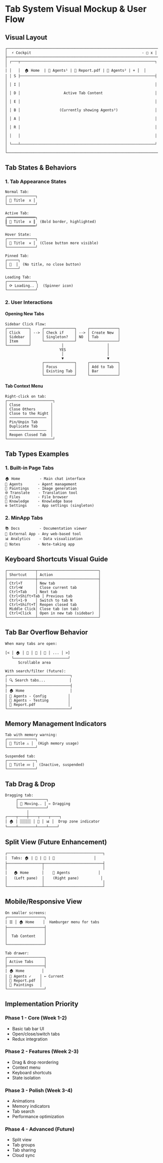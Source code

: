 # Tab System Visual Mockup & User Flow

## Visual Layout

```
┌────────────────────────────────────────────────────────────────────────┐
│  ⚡ Cockpit                                                   - □ x │
├────────────────────────────────────────────────────────────────────────┤
│ ┌───┬──────────────────────────────────────────────────────────────┐  │
│ │   │  🏠 Home  | 🤖 Agents¹ | 📄 Report.pdf | 🤖 Agents² | + │  │
│ │ S ├──────────────────────────────────────────────────────────────┤  │
│ │ I │                                                              │  │
│ │ D │                    Active Tab Content                        │  │
│ │ E │                                                              │  │
│ │ B │                  (Currently showing Agents²)                 │  │
│ │ A │                                                              │  │
│ │ R │                                                              │  │
│ │   │                                                              │  │
│ └───┴──────────────────────────────────────────────────────────────┘  │
└────────────────────────────────────────────────────────────────────────┘
```

## Tab States & Behaviors

### 1. Tab Appearance States

```
Normal Tab:
┌─────────────┐
│ 📄 Title  x │
└─────────────┘

Active Tab:
┌═════════════┐
║ 📄 Title  x ║  (Bold border, highlighted)
└═════════════┘

Hover State:
┌─────────────┐
│ 📄 Title  ✕ │  (Close button more visible)
└─────────────┘

Pinned Tab:
┌─────┐
│ 📄  │  (No title, no close button)
└─────┘

Loading Tab:
┌─────────────┐
│ ⟳ Loading.. │  (Spinner icon)
└─────────────┘
```

### 2. User Interactions

#### Opening New Tabs

```
Sidebar Click Flow:
┌──────────┐     ┌──────────────┐     ┌─────────────┐
│ Click    │ --> │ Check if     │ --> │ Create New  │
│ Sidebar  │     │ Singleton?   │ NO  │ Tab         │
│ Item     │     └──────────────┘     └─────────────┘
└──────────┘              │                    │
                         YES                   │
                          │                    │
                          ▼                    ▼
                 ┌──────────────┐     ┌─────────────┐
                 │ Focus        │     │ Add to Tab  │
                 │ Existing Tab │     │ Bar         │
                 └──────────────┘     └─────────────┘
```

#### Tab Context Menu

```
Right-click on tab:
┌─────────────────────┐
│ Close              │
│ Close Others       │
│ Close to the Right │
│ ─────────────────  │
│ Pin/Unpin Tab      │
│ Duplicate Tab      │
│ ─────────────────  │
│ Reopen Closed Tab  │
└─────────────────────┘
```

## Tab Types Examples

### 1. Built-in Page Tabs
```
🏠 Home         - Main chat interface
🤖 Agents       - Agent management
🎨 Paintings    - Image generation
🌐 Translate    - Translation tool
📁 Files        - File browser
🧠 Knowledge    - Knowledge base
⚙️ Settings     - App settings (singleton)
```

### 2. MinApp Tabs
```
📚 Docs         - Documentation viewer
🔗 External App - Any web-based tool
📊 Analytics    - Data visualization
📝 Notes        - Note-taking app
```

## Keyboard Shortcuts Visual Guide

```
┌─────────────┬────────────────────────────┐
│ Shortcut    │ Action                     │
├─────────────┼────────────────────────────┤
│ Ctrl+T      │ New tab                    │
│ Ctrl+W      │ Close current tab          │
│ Ctrl+Tab    │ Next tab                   │
│ Ctrl+Shift+Tab │ Previous tab            │
│ Ctrl+1-9    │ Switch to tab N            │
│ Ctrl+Shift+T│ Reopen closed tab          │
│ Middle Click│ Close tab (on tab)         │
│ Ctrl+Click  │ Open in new tab (sidebar)  │
└─────────────┴────────────────────────────┘
```

## Tab Bar Overflow Behavior

```
When many tabs are open:

[< │ 🏠 │ 🤖 │ 📄 │ 🎨 │ ... │ >]
   └─────────────────────────┘
      Scrollable area

With search/filter (future):
┌─────────────────────────────┐
│ 🔍 Search tabs...           │
├─────────────────────────────┤
│ 🏠 Home                     │
│ 🤖 Agents - Config          │
│ 🤖 Agents - Testing         │
│ 📄 Report.pdf               │
└─────────────────────────────┘
```

## Memory Management Indicators

```
Tab with memory warning:
┌─────────────┐
│ 📄 Title ⚠️ │  (High memory usage)
└─────────────┘

Suspended tab:
┌─────────────┐
│ 📄 Title 💤 │  (Inactive, suspended)
└─────────────┘
```

## Tab Drag & Drop

```
Dragging tab:
     ┌─────────────┐
     │ 📄 Moving.. │ ← Dragging
     └─────────────┘
          │
┌────┬────┼────┬────┬────┐
│ 🏠 │ ░░░░░ │ 🤖 │ 📊 │  Drop zone indicator
└────┴────────┴────┴────┘
```

## Split View (Future Enhancement)

```
┌────────────────────────────────────────────┐
│  Tabs: 🏠 | 🤖 | 📄 | 🎨                  │
├────────────────┬───────────────────────────┤
│                │                           │
│   🏠 Home      │    🤖 Agents             │
│   (Left pane)  │    (Right pane)          │
│                │                           │
└────────────────┴───────────────────────────┘
```

## Mobile/Responsive View

```
On smaller screens:
┌─────────────────┐
│ ☰ │ 🏠 Home    │  Hamburger menu for tabs
├─────────────────┤
│                 │
│  Tab Content    │
│                 │
└─────────────────┘

Tab drawer:
┌─────────────────┐
│ Active Tabs     │
├─────────────────┤
│ 🏠 Home        │
│ 🤖 Agents ✓    │ ← Current
│ 📄 Report.pdf  │
│ 🎨 Paintings   │
└─────────────────┘
```

## Implementation Priority

### Phase 1 - Core (Week 1-2)
- Basic tab bar UI
- Open/close/switch tabs
- Redux integration

### Phase 2 - Features (Week 2-3)
- Drag & drop reordering
- Context menu
- Keyboard shortcuts
- State isolation

### Phase 3 - Polish (Week 3-4)
- Animations
- Memory indicators
- Tab search
- Performance optimization

### Phase 4 - Advanced (Future)
- Split view
- Tab groups
- Tab sharing
- Cloud sync